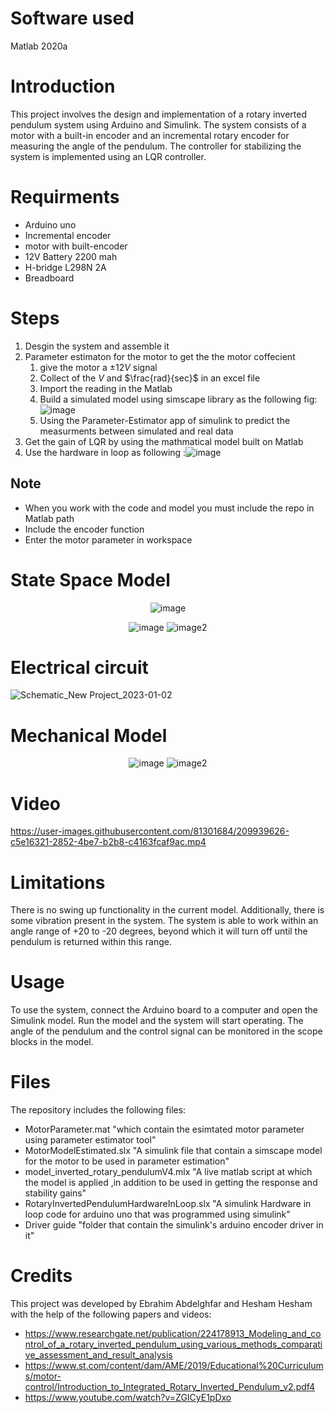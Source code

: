 # Software used
Matlab 2020a
# Introduction
This project involves the design and implementation of a rotary inverted pendulum system using Arduino and Simulink. The system consists of a motor with a built-in encoder and an incremental rotary encoder for measuring the angle of the pendulum. The controller for stabilizing the system is implemented using an LQR controller.
# Requirments 
* Arduino uno
* Incremental encoder 
* motor with built-encoder 
* 12V Battery 2200 mah
* H-bridge L298N 2A
* Breadboard
# Steps 
1. Desgin the system  and assemble it
2. Parameter estimaton for the motor to get the the motor coffecient
    1. give the motor a $\pm 12V$  signal
    2. Collect of the $V$ and $\frac{rad}{sec}$ in an excel file 
    3. Import the reading in the Matlab
    4. Build a simulated model using simscape library as the following fig: ![image](https://user-images.githubusercontent.com/81301684/209942131-afcef869-960e-4c80-8c42-cd1c56d04ce5.png)
    5. Using the Parameter-Estimator app of simulink to predict the measurments between simulated and real data
3. Get the gain of LQR by using the mathmatical model built on Matlab 
4. Use the hardware in loop as following :![image](https://user-images.githubusercontent.com/81301684/209944508-2076fb9c-0b63-4146-bc5e-c6d17b49314f.png) <br>
## Note
* When you work with the code and model you must include the repo in Matlab path
* Include the encoder function 
* Enter the motor parameter in workspace 

# State Space Model
<p align="center">
  <img src="https://user-images.githubusercontent.com/81301684/209886657-d23bd41b-5b84-484a-a1d1-812a3a5d1917.png" alt="image">
</p>

<p align="center">
  <img src="https://user-images.githubusercontent.com/81301684/209886802-cc0e819c-6bc1-4ef3-a986-052a14be2cd3.png" alt="image">
  <img src="https://user-images.githubusercontent.com/81301684/209886851-dfa734f8-b1f3-44b7-a5bd-99d6ea4dc7a6.png" alt="image2">
</p>

# Electrical circuit

![Schematic_New Project_2023-01-02](https://user-images.githubusercontent.com/81301684/210426827-29ecf434-14e2-4e5e-a8b4-91e6217e699e.png)

# Mechanical Model
<p align="center">
  <img src="https://user-images.githubusercontent.com/81301684/210427601-3b9a7c0b-5ca1-4850-a05f-a922b4c8bce7.png" alt="image">
  <img src="https://user-images.githubusercontent.com/81301684/210427620-30246fe1-5a7e-4978-b5c6-fe4eaf1ce41d.png" alt="image2">
</p>




# Video


https://user-images.githubusercontent.com/81301684/209939626-c5e16321-2852-4be7-b2b8-c4163fcaf9ac.mp4




# Limitations
There is no swing up functionality in the current model. Additionally, there is some vibration present in the system. The system is able to work within an angle range of +20 to -20 degrees, beyond which it will turn off until the pendulum is returned within this range.

# Usage
To use the system, connect the Arduino board to a computer and open the Simulink model. Run the model and the system will start operating. The angle of the pendulum and the control signal can be monitored in the scope blocks in the model.

# Files

The repository includes the following files:
* MotorParameter.mat "which contain the esimtated motor parameter using parameter estimator tool"
* MotorModelEstimated.slx "A simulink file that contain a simscape model for the motor to be used in parameter estimation"
* model_inverted_rotary_pendulumV4.mlx "A live matlab script at which the model is applied ,in addition to be used in getting the response and stability gains"
* RotaryInvertedPendulumHardwareInLoop.slx "A simulink Hardware in loop code for arduino uno that was programmed using simulink"
* Driver guide "folder that contain the simulink's arduino encoder driver in it" 

# Credits
This project was developed by Ebrahim Abdelghfar and Hesham Hesham with the help of the following papers and videos:

* https://www.researchgate.net/publication/224178913_Modeling_and_control_of_a_rotary_inverted_pendulum_using_various_methods_comparative_assessment_and_result_analysis
* https://www.st.com/content/dam/AME/2019/Educational%20Curriculums/motor-control/Introduction_to_Integrated_Rotary_Inverted_Pendulum_v2.pdf4
* https://www.youtube.com/watch?v=ZGICyE1pDxo

